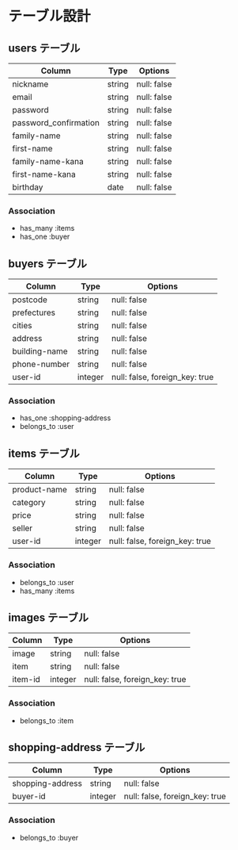 # テーブル設計

## users テーブル

| Column                | Type   | Options     |
| --------------------- | ------ | ----------- |
| nickname              | string | null: false |
| email                 | string | null: false |
| password              | string | null: false |
| password_confirmation | string | null: false |
| family-name           | string | null: false |
| first-name            | string | null: false |
| family-name-kana      | string | null: false |
| first-name-kana       | string | null: false |
| birthday              | date   | null: false |

### Association

- has_many :items
- has_one :buyer

## buyers テーブル

| Column             | Type    | Options                        |
| -------------      | ------- | ------------------------------ |
| postcode           | string  | null: false                    |
| prefectures        | string  | null: false                    |
| cities             | string  | null: false                    |
| address            | string  | null: false                    |
| building-name      | string  | null: false                    |
| phone-number       | string  | null: false                    |
| user-id            | integer | null: false, foreign_key: true |

### Association

- has_one :shopping-address
- belongs_to :user

## items テーブル

| Column             | Type    | Options                       |
| ------------------ | ------  | ----------------------------- |
| product-name       | string  | null: false                   |
| category           | string  | null: false                   |
| price              | string  | null: false                   |
| seller             | string  | null: false                   |
| user-id            | integer | null: false, foreign_key: true|

### Association

- belongs_to :user
- has_many :items

## images テーブル

| Column             | Type     | Options                       |
| -------------------| ---------| ----------------------------- |
| image              | string   | null: false                   |
| item               | string   | null: false                   |
| item-id            | integer  | null: false, foreign_key: true|

### Association

- belongs_to :item

## shopping-address  テーブル

| Column              | Type       | Options                       |
| ------------------- | ---------- | ------------------------------|
| shopping-address    | string     | null: false                   |
| buyer-id            | integer    | null: false, foreign_key: true|

### Association

- belongs_to :buyer